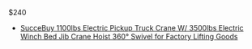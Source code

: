 $240
- [SucceBuy 1100lbs Electric Pickup Truck Crane W/ 3500lbs Electric Winch Bed Jib Crane Hoist 360° Swivel for Factory Lifting Goods](https://www.aliexpress.us/item/3256808034532857.html)
